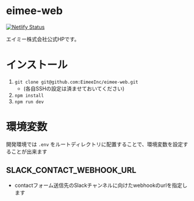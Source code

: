 # eimee-web

[![Netlify Status](https://api.netlify.com/api/v1/badges/324f22d0-c93b-4eef-9003-ace12555b3cb/deploy-status)](https://app.netlify.com/sites/agitated-babbage-9aebb5/deploys)

エイミー株式会社公式HPです。

# インストール

1. `git clone git@github.com:EimeeInc/eimee-web.git`
    - (各自SSHの設定は済ませておいてください)
1. `npm install`
1. `npm run dev`

# 環境変数

開発環境では `.env` をルートディレクトリに配置することで、環境変数を設定することが出来ます

## SLACK_CONTACT_WEBHOOK_URL

- contactフォーム送信先のSlackチャンネルに向けたwebhookのurlを指定します
